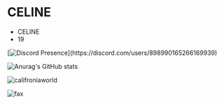 <h1>CELINE</h1>

- CELINE
- 19

[![Discord Presence](https://lanyard-profile-readme.vercel.app/api/898990165266169939?theme=dark&bg=000000&animated=false&hideDiscrim=true&borderRadius=30px&idleMessage=Chillin%20Just%20Chillin...)](https://discord.com/users/898990165266169939)

![Anurag's GitHub stats](https://github-readme-stats.vercel.app/api?username=californiaworld&count_private=true&show_icons=true&theme=dracula)
<p><img align="center" src="https://github-readme-streak-stats.herokuapp.com/?user=califroniaworld&" alt="califroniaworld" /></p>
<img src="https://komarev.com/ghpvc/?username=califroniaworld&color=grey" alt="fax" width="" height="">
